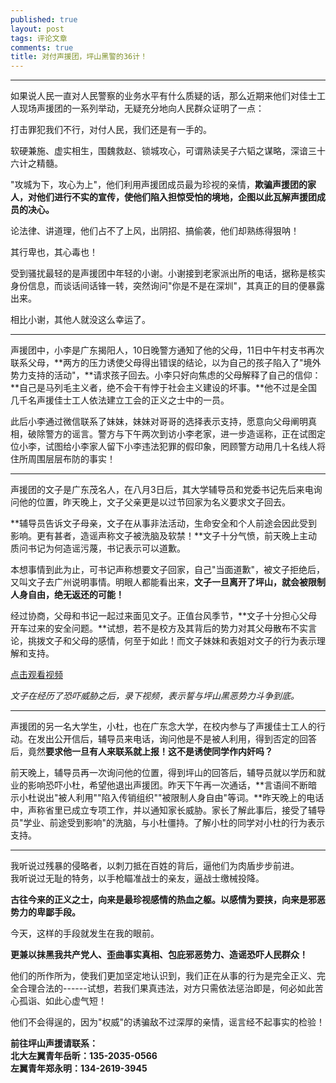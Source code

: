 ```yaml
---
published: true
layout: post
tags: 评论文章
comments: true
title: 对付声援团，坪山黑警的36计！
---
```


* * * * *

如果说人民一直对人民警察的业务水平有什么质疑的话，那么近期来他们对佳士工人现场声援团的一系列举动，无疑充分地向人民群众证明了一点：

打击罪犯我们不行，对付人民，我们还是有一手的。

软硬兼施、虚实相生，围魏救赵、锁城攻心，可谓熟读吴子六韬之谋略，深谙三十六计之精髓。

"攻城为下，攻心为上"，他们利用声援团成员最为珍视的亲情，**欺骗声援团的家人，对他们进行不实的宣传，使他们陷入担惊受怕的境地，企图以此瓦解声援团成员的决心。**

论法律、讲道理，他们占不了上风，出阴招、搞偷袭，他们却熟练得狠呐！

其行卑也，其心毒也！

受到骚扰最轻的是声援团中年轻的小谢。小谢接到老家派出所的电话，据称是核实身份信息，而谈话间话锋一转，突然询问"你是不是在深圳"，其真正的目的便暴露出来。

相比小谢，其他人就没这么幸运了。

* * * * *

声援团中，小李是广东揭阳人，10日晚警方通知了他的父母，11日中午村支书再次联系父母，**两方的压力诱使父母得出错误的结论，以为自己的孩子陷入了"境外势力支持的活动"，**请求孩子回去。小李只好向焦虑的父母解释了自己的信仰：**自己是马列毛主义者，绝不会干有悖于社会主义建设的坏事。**他不过是全国几千名声援佳士工人依法建立工会的正义之士中的一员。

此后小李通过微信联系了妹妹，妹妹对哥哥的选择表示支持，愿意向父母阐明真相，破除警方的谣言。警方与下午两次到访小李老家，进一步造谣称，正在试图定位小李，试图给小李家人留下小李违法犯罪的假印象，罔顾警方动用几十名线人将住所周围层层布防的事实！

* * * * *

声援团的文子是广东茂名人，在八月3日后，其大学辅导员和党委书记先后来电询问他的位置，昨天晚上，文子父亲更是以过节回家为名义要求文子回去。

**辅导员告诉文子母亲，文子在从事非法活动，生命安全和个人前途会因此受到影响。更有甚者，造谣声称文子被洗脑及软禁！**文子十分气愤，前天晚上主动质问书记为何造谣污蔑，书记表示可以道歉。

本想事情到此为止，可书记声称想要文子回家，自己"当面道歉"，被文子拒绝后，又叫文子去广州说明事情。明眼人都能看出来，**文子一旦离开了坪山，就会被限制人身自由，绝无返还的可能！**

经过协商，父母和书记一起过来面见文子。正值台风季节，**文子十分担心父母开车过来的安全问题。**试想，若不是校方及其背后的势力对其父母散布不实言论，挑拨文子和父母的感情，何至于如此！而文子妹妹和表姐对文子的行为表示理解和支持。

[点击观看视频](https://streamable.com/5tt3v)

*文子在经历了恐吓威胁之后，录下视频，表示誓与坪山黑恶势力斗争到底。*

* * * * *

声援团的另一名大学生，小杜，也在广东念大学，在校内参与了声援佳士工人的行动。在发出公开信后，辅导员来电话，询问他是不是被人利用，得到否定的回答后，竟然**要求他一旦有人来联系就上报！这不是诱使同学作内奸吗？**

前天晚上，辅导员再一次询问他的位置，得到坪山的回答后，辅导员就以学历和就业的影响恐吓小杜，希望他退出声援团。昨天下午再一次通话，**言语间不断暗示小杜说出"被人利用""陷入传销组织""被限制人身自由"等词。**昨天晚上的电话中，声称省里已成立专项工作，并以通知家长威胁。家长了解此事后，接受了辅导员"学业、前途受到影响"的洗脑，与小杜僵持。了解小杜的同学对小杜的行为表示支持。

* * * * *

我听说过残暴的侵略者，以刺刀抵在百姓的背后，逼他们为肉盾步步前进。\
我听说过无耻的特务，以手枪瞄准战士的亲友，逼战士缴械投降。

**古往今来的正义之士，向来是最珍视感情的热血之躯。以感情为要挟，向来是邪恶势力的卑鄙手段。**

今天，这样的手段就发生在我的眼前。

**更兼以抹黑我共产党人、歪曲事实真相、包庇邪恶势力、造谣恐吓人民群众！**

他们的所作所为，使我们更加坚定地认识到，我们正在从事的行为是完全正义、完全合理合法的------试想，若我们果真违法，对方只需依法惩治即是，何必如此苦心孤诣、如此心虚气短！

他们不会得逞的，因为"权威"的诱骗敌不过深厚的亲情，谣言经不起事实的检验！

**前往坪山声援请联系：**\
**北大左翼青年岳昕：135-2035-0566**\
**左翼青年郑永明：134-2619-3945**
